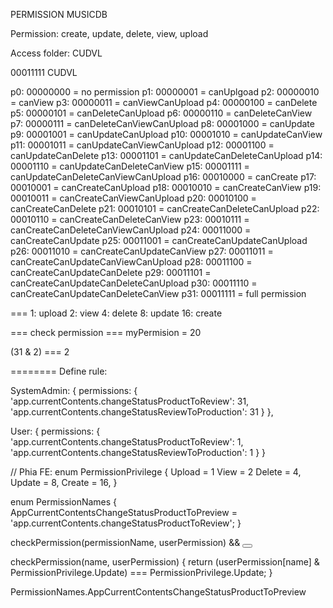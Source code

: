 PERMISSION MUSICDB

Permission: create, update, delete, view, upload

Access folder: CUDVL

00011111
   CUDVL

p0:   00000000  = no permission
p1:   00000001  = canUplgoad
p2:   00000010  = canView
p3:   00000011  = canViewCanUpload
p4:   00000100  = canDelete
p5:   00000101  = canDeleteCanUpload
p6:   00000110  = canDeleteCanView
p7:   00000111  = canDeleteCanViewCanUpload
p8:   00001000  = canUpdate
p9:   00001001  = canUpdateCanUpload
p10:  00001010  = canUpdateCanView
p11:  00001011  = canUpdateCanViewCanUpload
p12:  00001100  = canUpdateCanDelete
p13:  00001101  = canUpdateCanDeleteCanUpload
p14:  00001110  = canUpdateCanDeleteCanView
p15:  00001111  = canUpdateCanDeleteCanViewCanUpload
p16:  00010000  = canCreate
p17:  00010001  = canCreateCanUpload
p18:  00010010  = canCreateCanView
p19:  00010011  = canCreateCanViewCanUpload
p20:  00010100  = canCreateCanDelete
p21:  00010101  = canCreateCanDeleteCanUpload
p22:  00010110  = canCreateCanDeleteCanView
p23:  00010111  = canCreateCanDeleteCanViewCanUpload
p24:  00011000  = canCreateCanUpdate
p25:  00011001  = canCreateCanUpdateCanUpload
p26:  00011010  = canCreateCanUpdateCanView
p27:  00011011  = canCreateCanUpdateCanViewCanUpload
p28:  00011100  = canCreateCanUpdateCanDelete
p29:  00011101  = canCreateCanUpdateCanDeleteCanUpload
p30:  00011110  = canCreateCanUpdateCanDeleteCanView
p31:  00011111  = full permission


===
1: upload
2: view
4: delete
8: update
16: create

=== check permission ===
myPermision = 20
	
(31 & 2) === 2
 

========
Define rule:

SystemAdmin: {
    permissions: {
        'app.currentContents.changeStatusProductToReview': 31,
        'app.currentContents.changeStatusReviewToProduction': 31
    }
},

User: {
    permissions: {
        'app.currentContents.changeStatusProductToReview': 1,
        'app.currentContents.changeStatusReviewToProduction': 1
    }
}

// Phia FE:
enum PermissionPrivilege {
    Upload = 1
    View = 2
    Delete = 4,
    Update = 8,
    Create = 16,
}

enum PermissionNames {
    AppCurrentContentsChangeStatusProductToPreview = 'app.currentContents.changeStatusProductToReview';
}

checkPermission(permissionName, userPermission) && <button onClick={changeStatusToReview}></button>

checkPermission(name, userPermission) {
    return (userPermission[name] & PermissionPrivilege.Update) === PermissionPrivilege.Update;
}


PermissionNames.AppCurrentContentsChangeStatusProductToPreview
